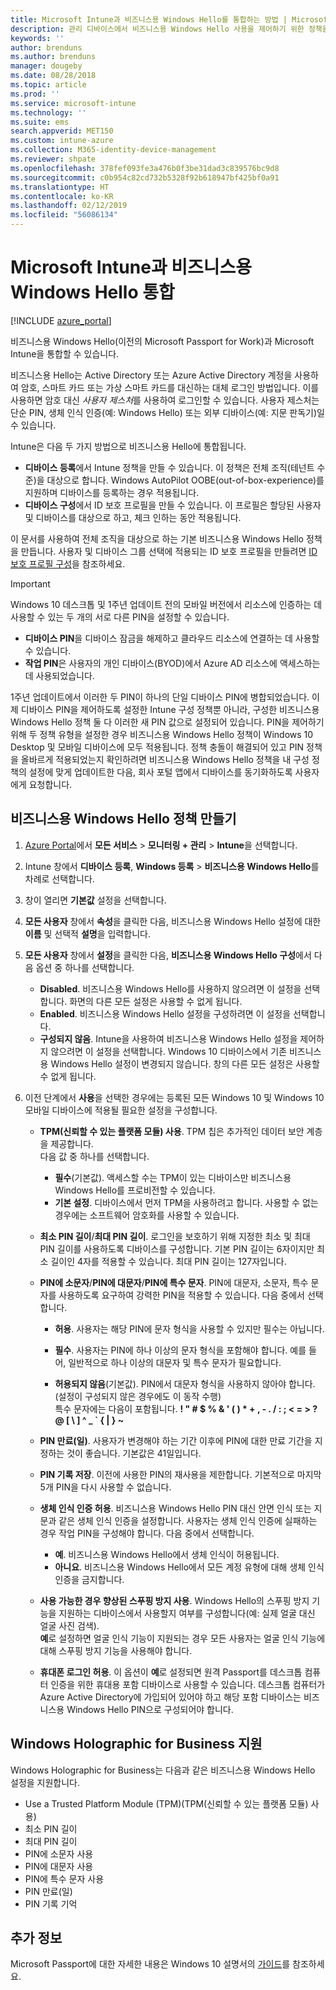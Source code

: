 ```yaml
---
title: Microsoft Intune과 비즈니스용 Windows Hello를 통합하는 방법 | Microsoft Intune
description: 관리 디바이스에서 비즈니스용 Windows Hello 사용을 제어하기 위한 정책을 만드는 방법을 알아봅니다."
keywords: ''
author: brenduns
ms.author: brenduns
manager: dougeby
ms.date: 08/28/2018
ms.topic: article
ms.prod: ''
ms.service: microsoft-intune
ms.technology: ''
ms.suite: ems
search.appverid: MET150
ms.custom: intune-azure
ms.collection: M365-identity-device-management
ms.reviewer: shpate
ms.openlocfilehash: 378fef093fe3a476b0f3be31dad3c839576bc9d8
ms.sourcegitcommit: c0b954c82cd732b5328f92b618947bf425bf0a91
ms.translationtype: HT
ms.contentlocale: ko-KR
ms.lasthandoff: 02/12/2019
ms.locfileid: "56086134"
---
```

# <a name="integrate-windows-hello-for-business-with-microsoft-intune"></a>Microsoft Intune과 비즈니스용 Windows Hello 통합


[!INCLUDE [azure_portal](./includes/azure_portal.md)]

비즈니스용 Windows Hello(이전의 Microsoft Passport for Work)과 Microsoft Intune을 통합할 수 있습니다.

 비즈니스용 Hello는 Active Directory 또는 Azure Active Directory 계정을 사용하여 암호, 스마트 카드 또는 가상 스마트 카드를 대신하는 대체 로그인 방법입니다. 이를 사용하면 암호 대신 *사용자 제스처*를 사용하여 로그인할 수 있습니다. 사용자 제스처는 단순 PIN, 생체 인식 인증(예: Windows Hello) 또는 외부 디바이스(예: 지문 판독기)일 수 있습니다.

Intune은 다음 두 가지 방법으로 비즈니스용 Hello에 통합됩니다.

-   **디바이스 등록**에서 Intune 정책을 만들 수 있습니다. 이 정책은 전체 조직(테넌트 수준)을 대상으로 합니다. Windows AutoPilot OOBE(out-of-box-experience)를 지원하며 디바이스를 등록하는 경우 적용됩니다. 
-  **디바이스 구성**에서 ID 보호 프로필을 만들 수 있습니다. 이 프로필은 할당된 사용자 및 디바이스를 대상으로 하고, 체크 인하는 동안 적용됩니다. 

이 문서를 사용하여 전체 조직을 대상으로 하는 기본 비즈니스용 Windows Hello 정책을 만듭니다. 사용자 및 디바이스 그룹 선택에 적용되는 ID 보호 프로필을 만들려면 [ID 보호 프로필 구성](identity-protection-configure.md)을 참조하세요.  

<!--- -   You can store authentication certificates in the Windows Hello for Business key storage provider (KSP). For more information, see [Secure resource access with certificate profiles in Microsoft Intune](secure-resource-access-with-certificate-profiles.md). --->

> [!IMPORTANT]
> Windows 10 데스크톱 및 1주년 업데이트 전의 모바일 버전에서 리소스에 인증하는 데 사용할 수 있는 두 개의 서로 다른 PIN을 설정할 수 있습니다.
> - **디바이스 PIN**을 디바이스 잠금을 해제하고 클라우드 리소스에 연결하는 데 사용할 수 있습니다.
> - **작업 PIN**은 사용자의 개인 디바이스(BYOD)에서 Azure AD 리소스에 액세스하는 데 사용되었습니다.
> 
> 1주년 업데이트에서 이러한 두 PIN이 하나의 단일 디바이스 PIN에 병합되었습니다.
> 이제 디바이스 PIN을 제어하도록 설정한 Intune 구성 정책뿐 아니라, 구성한 비즈니스용 Windows Hello 정책 둘 다 이러한 새 PIN 값으로 설정되어 있습니다.
> PIN을 제어하기 위해 두 정책 유형을 설정한 경우 비즈니스용 Windows Hello 정책이 Windows 10 Desktop 및 모바일 디바이스에 모두 적용됩니다.
> 정책 충돌이 해결되어 있고 PIN 정책을 올바르게 적용되었는지 확인하려면 비즈니스용 Windows Hello 정책을 내 구성 정책의 설정에 맞게 업데이트한 다음, 회사 포털 앱에서 디바이스를 동기화하도록 사용자에게 요청합니다.



## <a name="create-a-windows-hello-for-business-policy"></a>비즈니스용 Windows Hello 정책 만들기

1. [Azure Portal](https://portal.azure.com)에서 **모든 서비스** > **모니터링 + 관리** > **Intune**을 선택합니다.

2. Intune 창에서 **디바이스 등록**, **Windows 등록** > **비즈니스용 Windows Hello**를 차례로 선택합니다.

3. 창이 열리면 **기본값** 설정을 선택합니다.

4. **모든 사용자** 창에서 **속성**을 클릭한 다음, 비즈니스용 Windows Hello 설정에 대한 **이름** 및 선택적 **설명**을 입력합니다.

5. **모든 사용자** 창에서 **설정**을 클릭한 다음, **비즈니스용 Windows Hello 구성**에서 다음 옵션 중 하나를 선택합니다.

    - **Disabled**. 비즈니스용 Windows Hello를 사용하지 않으려면 이 설정을 선택합니다. 화면의 다른 모든 설정은 사용할 수 없게 됩니다.
    - **Enabled**. 비즈니스용 Windows Hello 설정을 구성하려면 이 설정을 선택합니다.
    - **구성되지 않음**. Intune을 사용하여 비즈니스용 Windows Hello 설정을 제어하지 않으려면 이 설정을 선택합니다. Windows 10 디바이스에서 기존 비즈니스용 Windows Hello 설정이 변경되지 않습니다. 창의 다른 모든 설정은 사용할 수 없게 됩니다.

6. 이전 단계에서 **사용**을 선택한 경우에는 등록된 모든 Windows 10 및 Windows 10 모바일 디바이스에 적용될 필요한 설정을 구성합니다.

   - **TPM(신뢰할 수 있는 플랫폼 모듈) 사용**. TPM 칩은 추가적인 데이터 보안 계층을 제공합니다.<br>다음 값 중 하나를 선택합니다.

     - **필수**(기본값). 액세스할 수는 TPM이 있는 디바이스만 비즈니스용 Windows Hello를 프로비전할 수 있습니다.
     - **기본 설정**. 디바이스에서 먼저 TPM을 사용하려고 합니다. 사용할 수 없는 경우에는 소프트웨어 암호화를 사용할 수 있습니다.

   - **최소 PIN 길이**/**최대 PIN 길이**. 로그인을 보호하기 위해 지정한 최소 및 최대 PIN 길이를 사용하도록 디바이스를 구성합니다. 기본 PIN 길이는 6자이지만 최소 길이인 4자를 적용할 수 있습니다. 최대 PIN 길이는 127자입니다.

   - **PIN에 소문자**/**PIN에 대문자**/**PIN에 특수 문자**. PIN에 대문자, 소문자, 특수 문자를 사용하도록 요구하여 강력한 PIN을 적용할 수 있습니다. 다음 중에서 선택합니다.

     - **허용**. 사용자는 해당 PIN에 문자 형식을 사용할 수 있지만 필수는 아닙니다.

     - **필수**. 사용자는 PIN에 하나 이상의 문자 형식을 포함해야 합니다. 예를 들어, 일반적으로 하나 이상의 대문자 및 특수 문자가 필요합니다.

     - **허용되지 않음**(기본값). PIN에서 대문자 형식을 사용하지 않아야 합니다. (설정이 구성되지 않은 경우에도 이 동작 수행)<br>특수 문자에는 다음이 포함됩니다. **! " # $ % &amp; ' ( ) &#42; + , - . / : ; &lt; = &gt; ? @ [ \ ] ^ _ &#96; { &#124; } ~**

   - **PIN 만료(일)**. 사용자가 변경해야 하는 기간 이후에 PIN에 대한 만료 기간을 지정하는 것이 좋습니다. 기본값은 41일입니다.

   - **PIN 기록 저장**. 이전에 사용한 PIN의 재사용을 제한합니다. 기본적으로 마지막 5개 PIN을 다시 사용할 수 없습니다.

   - **생체 인식 인증 허용**. 비즈니스용 Windows Hello PIN 대신 안면 인식 또는 지문과 같은 생체 인식 인증을 설정합니다. 사용자는 생체 인식 인증에 실패하는 경우 작업 PIN을 구성해야 합니다. 다음 중에서 선택합니다.

     - **예**. 비즈니스용 Windows Hello에서 생체 인식이 허용됩니다.
     - **아니요**. 비즈니스용 Windows Hello에서 모든 계정 유형에 대해 생체 인식 인증을 금지합니다.

   - **사용 가능한 경우 향상된 스푸핑 방지 사용**. Windows Hello의 스푸핑 방지 기능을 지원하는 디바이스에서 사용할지 여부를 구성합니다(예: 실제 얼굴 대신 얼굴 사진 검색).<br>**예**로 설정하면 얼굴 인식 기능이 지원되는 경우 모든 사용자는 얼굴 인식 기능에 대해 스푸핑 방지 기능을 사용해야 합니다.

   - **휴대폰 로그인 허용**. 이 옵션이 **예**로 설정되면 원격 Passport를 데스크톱 컴퓨터 인증을 위한 휴대용 포함 디바이스로 사용할 수 있습니다. 데스크톱 컴퓨터가 Azure Active Directory에 가입되어 있어야 하고 해당 포함 디바이스는 비즈니스용 Windows Hello PIN으로 구성되어야 합니다.

## <a name="windows-holographic-for-business-support"></a>Windows Holographic for Business 지원

Windows Holographic for Business는 다음과 같은 비즈니스용 Windows Hello 설정을 지원합니다.

- Use a Trusted Platform Module (TPM)(TPM(신뢰할 수 있는 플랫폼 모듈) 사용)
- 최소 PIN 길이
- 최대 PIN 길이
- PIN에 소문자 사용
- PIN에 대문자 사용
- PIN에 특수 문자 사용
- PIN 만료(일)
- PIN 기록 기억

## <a name="further-information"></a>추가 정보
Microsoft Passport에 대한 자세한 내용은 Windows 10 설명서의 [가이드](https://technet.microsoft.com/library/mt589441.aspx)를 참조하세요.
